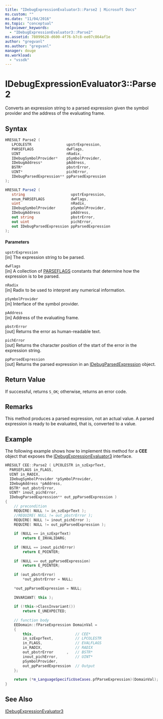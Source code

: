 ```yaml
---
title: "IDebugExpressionEvaluator3::Parse2 | Microsoft Docs"
ms.custom: ""
ms.date: "11/04/2016"
ms.topic: "conceptual"
helpviewer_keywords: 
  - "IDebugExpressionEvaluator3::Parse2"
ms.assetid: 78099628-d600-4f76-b7c8-ee07c864af1e
author: "gregvanl"
ms.author: "gregvanl"
manager: douge
ms.workload: 
  - "vssdk"
---
```

# IDebugExpressionEvaluator3::Parse2
Converts an expression string to a parsed expression given the symbol provider and the address of the evaluating frame.  
  
## Syntax  
  
```cpp  
HRESULT Parse2 (  
   LPCOLESTR                upstrExpression,  
   PARSEFLAGS               dwFlags,  
   UINT                     nRadix,  
   IDebugSymbolProvider*    pSymbolProvider,  
   IDebugAddress*           pAddress,  
   BSTR*                    pbstrError,  
   UINT*                    pichError,  
   IDebugParsedExpression** ppParsedExpression  
);  
```  
  
```csharp  
HRESULT Parse2 (  
   string                     upstrExpression,  
   enum_PARSEFLAGS            dwFlags,  
   uint                       nRadix,  
   IDebugSymbolProvider       pSymbolProvider,  
   IDebugAddress              pAddress,  
   out string                 pbstrError,  
   out uint                   pichError,  
   out IDebugParsedExpression ppParsedExpression  
);  
```  
  
#### Parameters  
 `upstrExpression`  
 [in] The expression string to be parsed.  
  
 `dwFlags`  
 [in] A collection of [PARSEFLAGS](../../../extensibility/debugger/reference/parseflags.md) constants that determine how the expression is to be parsed.  
  
 `nRadix`  
 [in] Radix to be used to interpret any numerical information.  
  
 `pSymbolProvider`  
 [in] Interface of the symbol provider.  
  
 `pAddress`  
 [in] Address of the evaluating frame.  
  
 `pbstrError`  
 [out] Returns the error as human-readable text.  
  
 `pichError`  
 [out] Returns the character position of the start of the error in the expression string.  
  
 `ppParsedExpression`  
 [out] Returns the parsed expression in an [IDebugParsedExpression](../../../extensibility/debugger/reference/idebugparsedexpression.md) object.  
  
## Return Value  
 If successful, returns `S_OK`; otherwise, returns an error code.  
  
## Remarks  
 This method produces a parsed expression, not an actual value. A parsed expression is ready to be evaluated, that is, converted to a value.  
  
## Example  
 The following example shows how to implement this method for a **CEE** object that exposes the [IDebugExpressionEvaluator3](../../../extensibility/debugger/reference/idebugexpressionevaluator3.md) interface.  
  
```cpp  
HRESULT CEE::Parse2 ( LPCOLESTR in_szExprText,  
  PARSEFLAGS in_FLAGS,  
  UINT in_RADIX,  
  IDebugSymbolProvider *pSymbolProvider,  
  IDebugAddress *pAddress,  
  BSTR* out_pbstrError,  
  UINT* inout_pichError,  
  IDebugParsedExpression** out_ppParsedExpression )  
{  
    // precondition  
    REQUIRE( NULL != in_szExprText );  
    //REQUIRE( NULL != out_pbstrError );  
    REQUIRE( NULL != inout_pichError );  
    REQUIRE( NULL != out_ppParsedExpression );  
  
    if (NULL == in_szExprText)  
        return E_INVALIDARG;  
  
    if (NULL == inout_pichError)  
        return E_POINTER;  
  
    if (NULL == out_ppParsedExpression)  
        return E_POINTER;  
  
    if (out_pbstrError)  
        *out_pbstrError = NULL;  
  
    *out_ppParsedExpression = NULL;  
  
    INVARIANT( this );  
  
    if (!this->ClassInvariant())  
        return E_UNEXPECTED;  
  
    // function body  
    EEDomain::fParseExpression DomainVal =  
    {  
        this,                   // CEE*  
        in_szExprText,          // LPCOLESTR  
        in_FLAGS,               // EVALFLAGS  
        in_RADIX,               // RADIX  
        out_pbstrError      ,   // BSTR*  
        inout_pichError,        // UINT*  
        pSymbolProvider,  
        out_ppParsedExpression  // Output  
    };  
  
    return (*m_LanguageSpecificUseCases.pfParseExpression)(DomainVal);  
}  
```  
  
## See Also  
 [IDebugExpressionEvaluator3](../../../extensibility/debugger/reference/idebugexpressionevaluator3.md)
